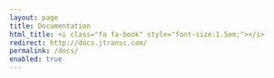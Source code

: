```yaml
---
layout: page
title: Documentation
html_title: <i class="fa fa-book" style="font-size:1.5em;"></i>
redirect: http://docs.jtransc.com/
permalink: /docs/
enabled: true
---
```


<i class="fa fa-book"></i>
